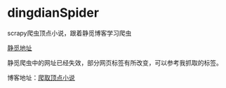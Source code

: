 # dingdianSpider
scrapy爬虫顶点小说，跟着静觅博客学习爬虫<br>

[静觅地址](https://cuiqingcai.com/3472.html)<br>

静觅爬虫中的网址已经失效，部分网页标签有所改变，可以参考我抓取的标签。<br>

博客地址：[爬取顶点小说](https://juejin.im/post/5ba342cf6fb9a05cdc498400)
